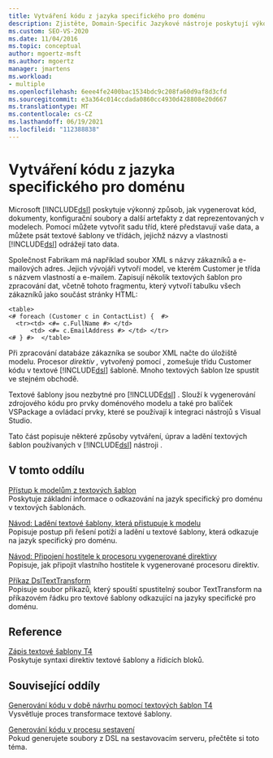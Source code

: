 ```yaml
---
title: Vytváření kódu z jazyka specifického pro doménu
description: Zjistěte, Domain-Specific Jazykové nástroje poskytují výkonný způsob generování kódu, dokumentů a dalších artefaktů z dat reprezentovaných v modelech.
ms.custom: SEO-VS-2020
ms.date: 11/04/2016
ms.topic: conceptual
author: mgoertz-msft
ms.author: mgoertz
manager: jmartens
ms.workload:
- multiple
ms.openlocfilehash: 6eee4fe2400bac1534bdc9c208fa60d9af8d3cfd
ms.sourcegitcommit: e3a364c014ccdada0860cc4930d428808e20d667
ms.translationtype: MT
ms.contentlocale: cs-CZ
ms.lasthandoff: 06/19/2021
ms.locfileid: "112388838"
---
```

# <a name="generating-code-from-a-domain-specific-language"></a>Vytváření kódu z jazyka specifického pro doménu

Microsoft [!INCLUDE[dsl](../modeling/includes/dsl_md.md)] poskytuje výkonný způsob, jak vygenerovat kód, dokumenty, konfigurační soubory a další artefakty z dat reprezentovaných v modelech. Pomocí můžete vytvořit sadu tříd, které představují vaše data, a můžete psát textové šablony ve třídách, jejichž názvy a vlastnosti [!INCLUDE[dsl](../modeling/includes/dsl_md.md)] odrážejí tato data.

Společnost Fabrikam má například soubor XML s názvy zákazníků a e-mailových adres. Jejich vývojáři vytvoří model, ve kterém Customer je třída s názvem vlastností a e-mailem. Zapisují několik textových šablon pro zpracování dat, včetně tohoto fragmentu, který vytvoří tabulku všech zákazníků jako součást stránky HTML:

```
<table>
<# foreach (Customer c in ContactList) {  #>
  <tr><td> <#= c.FullName #> </td>
      <td> <#= c.EmailAddress #> </td> </tr>
<# } #>  </table>
```

Při zpracování databáze zákazníka se soubor XML načte do úložiště modelu. Procesor *direktiv ,* vytvořený pomocí , zomešuje třídu Customer kódu v textové [!INCLUDE[dsl](../modeling/includes/dsl_md.md)] šabloně. Mnoho textových šablon lze spustit ve stejném obchodě.

Textové šablony jsou nezbytné pro [!INCLUDE[dsl](../modeling/includes/dsl_md.md)] . Slouží k vygenerování zdrojového kódu pro prvky doménového modelu a také pro balíček VSPackage a ovládací prvky, které se používají k integraci nástrojů s Visual Studio.

Tato část popisuje některé způsoby vytváření, úprav a ladění textových šablon používaných v [!INCLUDE[dsl](../modeling/includes/dsl_md.md)] nástroji .

## <a name="in-this-section"></a>V tomto oddílu

[Přístup k modelům z textových šablon](../modeling/accessing-models-from-text-templates.md)\
Poskytuje základní informace o odkazování na jazyk specifický pro doménu v textových šablonách.

[Návod: Ladění textové šablony, která přistupuje k modelu](../modeling/walkthrough-debugging-a-text-template-that-accesses-a-model.md)\
Popisuje postup při řešení potíží a ladění u textové šablony, která odkazuje na jazyk specifický pro doménu.

[Návod: Připojení hostitele k procesoru vygenerované direktivy](../modeling/walkthrough-connecting-a-host-to-a-generated-directive-processor.md)\
Popisuje, jak připojit vlastního hostitele k vygenerované procesoru direktiv.

[Příkaz DslTextTransform](../modeling/the-dsltexttransform-command.md)\
Popisuje soubor příkazů, který spouští spustitelný soubor TextTransform na příkazovém řádku pro textové šablony odkazující na jazyky specifické pro doménu.

## <a name="reference"></a>Reference

[Zápis textové šablony T4](../modeling/writing-a-t4-text-template.md)\
Poskytuje syntaxi direktiv textové šablony a řídicích bloků.

## <a name="related-sections"></a>Související oddíly

[Generování kódu v době návrhu pomocí textových šablon T4](../modeling/design-time-code-generation-by-using-t4-text-templates.md)\
Vysvětluje proces transformace textové šablony.

[Generování kódu v procesu sestavení](../modeling/code-generation-in-a-build-process.md)\
Pokud generujete soubory z DSL na sestavovacím serveru, přečtěte si toto téma.
